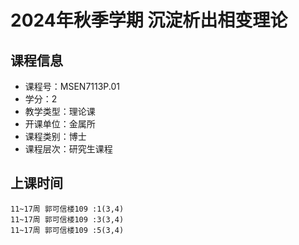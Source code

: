 # 2024年秋季学期 沉淀析出相变理论 






## 课程信息

- 课程号：MSEN7113P.01
- 学分：2
- 教学类型：理论课
- 开课单位：金属所
- 课程类别：博士
- 课程层次：研究生课程

## 上课时间

```
11~17周 郭可信楼109 :1(3,4)
11~17周 郭可信楼109 :3(3,4)
11~17周 郭可信楼109 :5(3,4)
```

